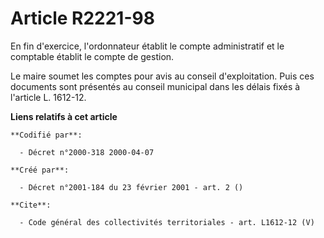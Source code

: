 # Article R2221-98

En fin d'exercice, l'ordonnateur établit le compte administratif et le comptable établit le compte de gestion. 

Le maire soumet les comptes pour avis au conseil d'exploitation. Puis ces documents sont présentés au conseil municipal dans
les délais fixés à l'article L. 1612-12.

**Liens relatifs à cet article**

	**Codifié par**:

	  - Décret n°2000-318 2000-04-07

	**Créé par**:

	  - Décret n°2001-184 du 23 février 2001 - art. 2 ()

	**Cite**:

	  - Code général des collectivités territoriales - art. L1612-12 (V)

